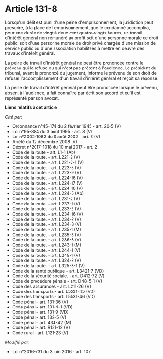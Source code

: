 # Article 131-8

Lorsqu'un délit est puni d'une peine d'emprisonnement, la juridiction peut prescrire, à la place de l'emprisonnement, que le
condamné accomplira, pour une durée de vingt à deux cent quatre-vingts heures, un travail d'intérêt général non rémunéré au
profit soit d'une personne morale de droit public, soit d'une personne morale de droit privé chargée d'une mission de service
public ou d'une association habilitées à mettre en oeuvre des travaux d'intérêt général.

La peine de travail d'intérêt général ne peut être prononcée contre le prévenu qui la refuse ou qui n'est pas présent à
l'audience. Le président du tribunal, avant le prononcé du jugement, informe le prévenu de son droit de refuser
l'accomplissement d'un travail d'intérêt général et reçoit sa réponse.

La peine de travail d'intérêt général peut être prononcée lorsque le prévenu, absent à l'audience, a fait connaître par écrit
son accord et qu'il est représenté par son avocat.

**Liens relatifs à cet article**

_Cité par_:

  - Ordonnance n°45-174 du 2 février 1945 - art. 20-5 (V)
  - Loi n°95-884 du 3 août 1995 - art. 8 (V)
  - Loi n°2002-1062 du 6 août 2002 - art. 6 (V)
  - Arrêté du 12 décembre 2008 (V)
  - Décret n°2017-1018 du 10 mai 2017 - art. 2
  - Code de la route - art. L1-1 (Ab)
  - Code de la route. - art. L221-2 (V)
  - Code de la route. - art. L221-2-1 (V)
  - Code de la route. - art. L223-5 (V)
  - Code de la route. - art. L223-9 (V)
  - Code de la route. - art. L224-16 (V)
  - Code de la route. - art. L224-17 (V)
  - Code de la route. - art. L224-18 (V)
  - Code de la route. - art. L224-5 (Ab)
  - Code de la route. - art. L231-2 (V)
  - Code de la route. - art. L233-1 (V)
  - Code de la route. - art. L233-2 (V)
  - Code de la route. - art. L234-16 (V)
  - Code de la route. - art. L234-2 (V)
  - Code de la route. - art. L234-8 (V)
  - Code de la route. - art. L235-1 (M)
  - Code de la route. - art. L235-3 (V)
  - Code de la route. - art. L236-3 (V)
  - Code de la route. - art. L243-1 (M)
  - Code de la route. - art. L244-1 (V)
  - Code de la route. - art. L245-1 (V)
  - Code de la route. - art. L324-2 (V)
  - Code de la route. - art. L325-3-1 (V)
  - Code de la santé publique - art. L3421-7 (VD)
  - Code de la sécurité sociale. - art. D412-72 (V)
  - Code de procédure pénale - art. D48-5-1 (V)
  - Code des assurances - art. L211-26 (V)
  - Code des transports - art. L5531-45 (VD)
  - Code des transports - art. L5531-46 (VD)
  - Code pénal - art. 131-36 (V)
  - Code pénal - art. 131-4-1 (VD)
  - Code pénal - art. 131-9 (VD)
  - Code pénal - art. 132-5 (V)
  - Code pénal - art. 434-42 (M)
  - Code pénal - art. R131-12 (V)
  - Code rural - art. L121-23 (V)

_Modifié par_:

  - Loi n°2016-731 du 3 juin 2016 - art. 107
